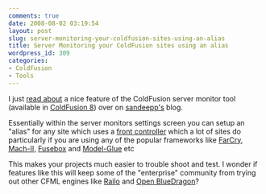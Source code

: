 ```yaml
---
comments: true
date: 2008-08-02 03:19:54
layout: post
slug: server-monitoring-your-coldfusion-sites-using-an-alias
title: Server Monitoring your ColdFusion sites using an alias
wordpress_id: 309
categories:
- ColdFusion
- Tools
---
```


I just [read about](http://sandeepp.org/blog/?p=20) a nice feature of the ColdFusion server monitor tool (available in [ColdFusion 8](http://www.adobe.com/products/coldfusion/)) over on [sandeepp's](http://sandeepp.org/blog/) blog.

Essentially within the server monitors settings screen you can setup an "alias" for any site which uses a [front controller](http://en.wikipedia.org/wiki/Front_controller) which a lot of sites do particularly if you are using any of the popular frameworks like [FarCry](http://www.farcrycms.org/), [Mach-II,](http://www.mach-ii.com/) [Fusebox](http://www.fusebox.org/) and [Model-Glue](http://www.model-glue.com/) etc

This makes your projects much easier to trouble shoot and test. I wonder if features like this will keep some of the "enterprise" community from trying out other CFML engines like [Railo](http://www.railo-technologies.com/) and [Open BlueDragon](http://www.openbluedragon.org/)?
